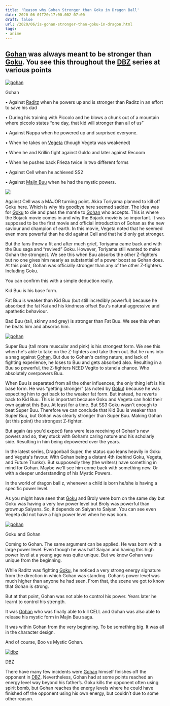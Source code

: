 ```yaml
---
title: 'Reason why Gohan Stronger than Goku in Dragon Ball'
date: 2020-06-01T20:17:00.002-07:00
draft: false
url: /2020/06/is-gohan-stronger-than-goku-in-dragon.html
tags: 
- anime
---
```


[Gohan](https://dragonball.fandom.com/wiki/Gohan) was always meant to be stronger than [Goku](https://en.wikipedia.org/wiki/Goku). You see this throughout the [DBZ](https://en.wikipedia.org/wiki/Dragon_Ball_Z) series at various points
------------------------------------------------------------------------------------------------------------------------------------------------------------------------------------------------------------------------------------------

[![gohan](https://1.bp.blogspot.com/-sQUBzXwipk4/XtXEAf8rscI/AAAAAAAACTM/Nh-0KIO32HcE-QXXsxYmPYpG82TsbiMOgCLcBGAsYHQ/s1600-rw/Why-does-Gohan-Have-so-much-Hidden-Power-1024x576.jpg "gohan")](https://1.bp.blogspot.com/-sQUBzXwipk4/XtXEAf8rscI/AAAAAAAACTM/Nh-0KIO32HcE-QXXsxYmPYpG82TsbiMOgCLcBGAsYHQ/s1600/Why-does-Gohan-Have-so-much-Hidden-Power-1024x576.jpg)

Gohan

  
• Against [Raditz](https://dragonball.fandom.com/wiki/Raditz) when he powers up and is stronger than Raditz in an effort to save his dad  
  
• During his training with Piccolo and he blows a chunk out of a mountain where piccolo states “one day, that kid will stronger than all of us”  
  
• Against Nappa when he powered up and surprised everyone.  
  
• When he takes on [Vegeta](https://dragonball.fandom.com/wiki/Vegeta) (though Vegeta was weakened)  
  
• When he and Krillin fight against Guldo and later against Recoom  
  
• When he pushes back Frieza twice in two different forms  
  
• Against Cell when he achieved SS2  
  
• Against [Majin Buu](https://dragonball.fandom.com/wiki/Majin_Buu) when he had the mystic powers.  
  

[![](https://1.bp.blogspot.com/-1wMIHzVAktY/XtXECA7ngpI/AAAAAAAACTc/TAKbXH-jw7cmqvXSVzcpjBIpC38xpy_zgCEwYBhgLKs4DAL1Ocqy8k8HC4jqkgSYPJre-wIWYHl_T1ey2g9e6fYq9zcAeorLR-tG6nXRbvN3NsjhbisgrkwafZmH-amgKqt7vNutazx15nGw1bNn4enh1aVxrUPz3z89dRyCN24Zz9N9FpS1c-SOZtMPy59MqlouG5aAxDjsxWtBBO0SV2Ytn0c5KiPDo8Fq6_afpVRTWZQ7_YH0Z3UutK1P0LH2xtXAeSTTTaLxqPSEkAlweU_WIp5zII-6SnHysARA0cVsZJM_hYgYyD6emr3k2Hin7AXigL2cMsJU4tnWdKRggPCffvB_TnNfm06tty5TqPD-n2rM7te0Dsz9YTW-kmRDHBqErpJ_ZuTM_GFJ_tHMtWgiSEpKUFwWqzAERvPtUCg0CC58o598jwJiQWITHc9ouI7FMfapqUWSRGk81Fd7L95kdAVYGWB-DMfOk5R784wFUUDNGMnGqCPwKw4VjbPMbxaNToax351Jcuhjg66yRj0KY5TebV1CcZPp1pSjm6BOrunimGxfNLamFHnjmUzFDRgCuNNwBdOG-8EAEj15undxiFLW0-0sohgRN3nNt5i8LOoFUk_FXFlJ6UKcC8WiX60cIU_21Ga3UnZk8D-bSMJSN1_YF/s1600-rw/dragonball-z-son-gohan-png-clip-art.png)](https://1.bp.blogspot.com/-1wMIHzVAktY/XtXECA7ngpI/AAAAAAAACTc/TAKbXH-jw7cmqvXSVzcpjBIpC38xpy_zgCEwYBhgLKs4DAL1Ocqy8k8HC4jqkgSYPJre-wIWYHl_T1ey2g9e6fYq9zcAeorLR-tG6nXRbvN3NsjhbisgrkwafZmH-amgKqt7vNutazx15nGw1bNn4enh1aVxrUPz3z89dRyCN24Zz9N9FpS1c-SOZtMPy59MqlouG5aAxDjsxWtBBO0SV2Ytn0c5KiPDo8Fq6_afpVRTWZQ7_YH0Z3UutK1P0LH2xtXAeSTTTaLxqPSEkAlweU_WIp5zII-6SnHysARA0cVsZJM_hYgYyD6emr3k2Hin7AXigL2cMsJU4tnWdKRggPCffvB_TnNfm06tty5TqPD-n2rM7te0Dsz9YTW-kmRDHBqErpJ_ZuTM_GFJ_tHMtWgiSEpKUFwWqzAERvPtUCg0CC58o598jwJiQWITHc9ouI7FMfapqUWSRGk81Fd7L95kdAVYGWB-DMfOk5R784wFUUDNGMnGqCPwKw4VjbPMbxaNToax351Jcuhjg66yRj0KY5TebV1CcZPp1pSjm6BOrunimGxfNLamFHnjmUzFDRgCuNNwBdOG-8EAEj15undxiFLW0-0sohgRN3nNt5i8LOoFUk_FXFlJ6UKcC8WiX60cIU_21Ga3UnZk8D-bSMJSN1_YF/s1600/dragonball-z-son-gohan-png-clip-art.png)

  
Against Cell was a MAJOR turning point. Akira Toriyama planned to kill off Goku here. Which is why his goodbye here seemed sadder. The idea was for [Goku](https://en.wikipedia.org/wiki/Goku) to die and pass the mantle to [Gohan](https://dragonball.fandom.com/wiki/Gohan) who accepts. This is where the Bojack movie comes in and why the Bojack movie is so important. It was supposed to be the first movie and official introduction of Gohan as the new saviour and champion of earth. In this movie, Vegeta noted that he seemed even more powerful than he did against Cell and that he'd only get stronger.  
  
But the fans threw a fit and after much grief, Toriyama came back and with the Buu saga and “revived” Goku. However, Toriyama still wanted to make Gohan the strongest. We see this when Buu absorbs the other Z-fighters but no one gives him nearly as substantial of a power boost as Gohan does. At this point, Gohan was officially stronger than any of the other Z-fighters. Including Goku.  
  
You can confirm this with a simple deduction really.  
  
Kid Buu is his base form.  
  
Fat Buu is weaker than Kid Buu (but still incredibly powerful) because he absorbed the fat Kai and his kindness offset Buu's natural aggressive and apathetic behaviour.  
  
Bad Buu (tall, skinny and grey) is stronger than Fat Buu. We see this when he beats him and absorbs him.  

[![gohan](https://1.bp.blogspot.com/-kcUGYdFuTik/XtXEBSHGlVI/AAAAAAAACTg/ESriEvuw8BE5egWx_gizw6KtoNTl88TSwCEwYBhgLKs4DAL1OcqxkGAJaUuMKKHMaOP47P-LMf2CJqXdqN3w1VlOcKFGw_kk9JQQVhh9dQD6jmyVCMlNi4PQOLm0-VScVy9V7O1KIurH_aYF8U7YHV4GYpSSPgUF9kr-g6Fh0j0Yhwr_Zl2v1ZqZ9kpU5Wo1nAujt6uKUUx1Jvu3YnLg2ALhUr9WPkGiroUdX7I0v37FYjAji7PURP1agaq5I4C-Hik2ab0ZtqnvgxhRrSZyf4a_1EXiZI7jqkSy38X_ka6zD71wC_n53HAWTI5V9bIgbZcWRSAWXptWXnrDQ637PHiT_wTOy4A4V-Ow50_0_clXGBIcmllxM5GK_-XcGue7V9JT2-GFSYhrdHtKmY3v2QaElj2oJ-wUWO4JaXNG4NM5CklK8Cjjt0fwDrI4JunhyGjKqqecLyJae_4i-NWfwKm4ZzlKxj5EZcWzBccZAWYxZxH-Y0Kj8aBBhGj1m1qOa7hoYDmnnbnvZTCAnlMEhuDNzxEI_SnG-lXAcGoM4yotVU-49pQvdcxA-w8P9DwL3dyx7lTii6Q8TOkgoSTfdMg5e0oPsWs88Cxl02AFqrkJjahKGd_6SKNhcWzk3Azwir4yQxcf3y7aeZyUlBai9MKGN1_YF/s1600-rw/anime-3708780_1280.png "gohan")](https://1.bp.blogspot.com/-kcUGYdFuTik/XtXEBSHGlVI/AAAAAAAACTg/ESriEvuw8BE5egWx_gizw6KtoNTl88TSwCEwYBhgLKs4DAL1OcqxkGAJaUuMKKHMaOP47P-LMf2CJqXdqN3w1VlOcKFGw_kk9JQQVhh9dQD6jmyVCMlNi4PQOLm0-VScVy9V7O1KIurH_aYF8U7YHV4GYpSSPgUF9kr-g6Fh0j0Yhwr_Zl2v1ZqZ9kpU5Wo1nAujt6uKUUx1Jvu3YnLg2ALhUr9WPkGiroUdX7I0v37FYjAji7PURP1agaq5I4C-Hik2ab0ZtqnvgxhRrSZyf4a_1EXiZI7jqkSy38X_ka6zD71wC_n53HAWTI5V9bIgbZcWRSAWXptWXnrDQ637PHiT_wTOy4A4V-Ow50_0_clXGBIcmllxM5GK_-XcGue7V9JT2-GFSYhrdHtKmY3v2QaElj2oJ-wUWO4JaXNG4NM5CklK8Cjjt0fwDrI4JunhyGjKqqecLyJae_4i-NWfwKm4ZzlKxj5EZcWzBccZAWYxZxH-Y0Kj8aBBhGj1m1qOa7hoYDmnnbnvZTCAnlMEhuDNzxEI_SnG-lXAcGoM4yotVU-49pQvdcxA-w8P9DwL3dyx7lTii6Q8TOkgoSTfdMg5e0oPsWs88Cxl02AFqrkJjahKGd_6SKNhcWzk3Azwir4yQxcf3y7aeZyUlBai9MKGN1_YF/s1600-rw/anime-3708780_1280.png)

  
Super Buu (tall more muscular and pink) is his strongest form. We see this when he's able to take on the Z-fighters and take them out. But he runs into a snag against [Gohan](https://dragonball.fandom.com/wiki/Gohan). But due to Gohan's caring nature, and lack of fighting experience, he loses to Buu and gets absorbed also. Resulting in a Buu so powerful, the Z-fighters NEED Vegito to stand a chance. Who absolutely overpowers Buu.  
  
When Buu is separated from all the other influences, the only thing left is his base form. He was “getting stronger” (as noted by [Goku](https://en.wikipedia.org/wiki/Goku)) because he was expecting him to get back to the weaker fat form. But instead, he reverts back to Kid Buu. This is important because Goku and Vegeta can hold their own against this Buu. At least for a time. But SS3 Goku wasn't enough to beat Super Buu. Therefore we can conclude that Kid Buu is weaker than Super Buu, but Gohan was clearly stronger than Super Buu. Making Gohan (at this point) the strongest Z-fighter.  
  
But again (as you'd expect) fans were less receiving of Gohan's new powers and so, they stuck with Gohan’s caring nature and his scholarly side. Resulting in him being depowered over the years.  
  
In the latest series, Dragonball Super, the status quo leans heavily in Goku and Vegeta's favour. With Gohan being a distant 4th (behind Goku, Vegeta, and Future Trunks). But supposedly they (the writers) have something in mind for Gohan. Maybe we'll see him come back with something new. Or with a deeper understanding of his Mystic Powers.  
  
In the world of dragon ball z, whenever a child is born he/she is having a specific power level.  
  
As you might have seen that [Goku](https://en.wikipedia.org/wiki/Goku) and Broly were born on the same day but Goku was having a very low power level but Broly was powerful than grownup Saiyans. So, it depends on Saiyan to Saiyan. You can see even Vegeta did not have a high power level when he was born.  

[![gohan](https://1.bp.blogspot.com/-6_1VkrP7g88/XtXEBQAQlaI/AAAAAAAACTo/Nq8MIMlM5UE1W0eJL9ITxvbxiY0849XMwCEwYBhgLKs4DAL1Ocqy3GEBQxpuw-uH1vkqwGYmybUi1-F6gadKvwYELlfzlqL4hVRIppggKqdDC1dk1YF80vHiw3d3CrhXSaZy7ltrKK7VDoqKRzUASfWOtfweILcNPJmxEmb6GXNeT9WNdpmmYl50x72f30kVPydMOewOnw67TFx0BDsGi67UbHCNg6YPsbLnN4-YAZUNdfZy4mu58F6Pk-i_FypcrH_bI6dkF_Xz4xlQFm-mATjDlxEJzvNiCn1v-rlJJ5IqtdrbEyrkOwznVLVi-BoG6eux5yYhkRQYlbKTV_5O6yVmhtvq24MvgaXSBXuac5IOiH82hih62hePcmYGWpFGvDSp_o967ljNCR69xr9Z3Fenyz86X5qxv-OYfdJHgU3ycuoQ6Z2b9wAvAEjNsWn0pStBgZeMaJYF2OJiXMbtbGWjOOppLPPhf6l97MdLkcoQqcqIIO_9xC8u5iqCCiEZGJMnI3DN6_3Suup17iGwk-pXQ6yMDBG3zLat0vq30DYSmaKoQtgkIzlT6F-0AeesIjdITmU6hY_ObSMfjerGGv_v_y4X9MKwbmrpgQxvbqv2wo0gMeTqS-Mh4rcz37RgI73rq_Vs5jIZpF3slcHkaMLiN1_YF/s1600-rw/2215870793_df0563722d_b.jpg "gohan")](https://1.bp.blogspot.com/-6_1VkrP7g88/XtXEBQAQlaI/AAAAAAAACTo/Nq8MIMlM5UE1W0eJL9ITxvbxiY0849XMwCEwYBhgLKs4DAL1Ocqy3GEBQxpuw-uH1vkqwGYmybUi1-F6gadKvwYELlfzlqL4hVRIppggKqdDC1dk1YF80vHiw3d3CrhXSaZy7ltrKK7VDoqKRzUASfWOtfweILcNPJmxEmb6GXNeT9WNdpmmYl50x72f30kVPydMOewOnw67TFx0BDsGi67UbHCNg6YPsbLnN4-YAZUNdfZy4mu58F6Pk-i_FypcrH_bI6dkF_Xz4xlQFm-mATjDlxEJzvNiCn1v-rlJJ5IqtdrbEyrkOwznVLVi-BoG6eux5yYhkRQYlbKTV_5O6yVmhtvq24MvgaXSBXuac5IOiH82hih62hePcmYGWpFGvDSp_o967ljNCR69xr9Z3Fenyz86X5qxv-OYfdJHgU3ycuoQ6Z2b9wAvAEjNsWn0pStBgZeMaJYF2OJiXMbtbGWjOOppLPPhf6l97MdLkcoQqcqIIO_9xC8u5iqCCiEZGJMnI3DN6_3Suup17iGwk-pXQ6yMDBG3zLat0vq30DYSmaKoQtgkIzlT6F-0AeesIjdITmU6hY_ObSMfjerGGv_v_y4X9MKwbmrpgQxvbqv2wo0gMeTqS-Mh4rcz37RgI73rq_Vs5jIZpF3slcHkaMLiN1_YF/s1600-rw/2215870793_df0563722d_b.jpg)

Goku and Gohan

  
Coming to Gohan. The same argument can be applied. He was born with a large power level. Even though he was half Saiyan and having this high power level at a young age was quite unique. But we know Gohan was unique from the beginning.  
  
While Raditz was fighting [Goku](https://en.wikipedia.org/wiki/Goku), he noticed a very strong energy signature from the direction in which Gohan was standing. Gohan’s power level was much higher than anyone he had seen. From that, the scene we got to know that Gohan is strong.  
  
But at that point, Gohan was not able to control his power. Years later he learnt to control his strength.  
  
It was [Gohan](https://dragonball.fandom.com/wiki/Gohan) who was finally able to kill CELL and Gohan was also able to release his mystic form in Majin Buu saga.  
  
It was within Gohan from the very beginning. To be something big. It was all in the character design.  
  
And of course, Boo vs Mystic Gohan.  

[![dbz](https://1.bp.blogspot.com/-vAvBhZx1B4Q/XtXEBE0wLfI/AAAAAAAACTk/J9mcnvExkc0AHrq_oNN8p28Okw4hCLwyQCEwYBhgLKs4DAL1OcqxOnIE6GQBOHCiGW0Nsvb4bnKQM1bjtA-DHQdv6Ou3ezTT15PAeClGfQWC1pE_lFwGmiqQvm_K2OFawA5TSmWdJtfEODD3FBwB6FwK8yqPh0O8-WP_ztU_28naA6Fs9GF1VxftDLmAUqQGO15kcAjQ9qACeI73Uuzn6p4s7mDMWYM45n5GEQXZ1GVii4aGKuGG6F-X9NgEhtn-WQ5ZB0pycyQ3eE2ir03BatQs_5TdDoNj9pqI3TjT8kWi5HzyebSQALrzQcOuzARCfQrtDwjjzMxAexP5swNBd7vrlsQPIRLrk0wNJUE2TKFIvG8ZXE8V3eeBYQ2CTpA6vOkMkiw7i715GZ4QJEbk-PvbCSXg-Grafm6_02I61kDskEKZ5oD2Cuml3yTdCU7avdsmyEfQyBO_dZqiw3IPUs8e9qdmHGZ1Qsi5BfV4zsZ6-W3edPGXZUXK5bCGQf9mW7e3XvKUlCxeTMnOyrHFI8mURdbUcpACrDH96h-w3WiKGX-AI8cN3Eft1Mv7oSkCjPW2rj3XHydXmSAaAXHpUUz6zDPiNku171K3ji3dqe3CdJa8YugaQ0hqf4xAjoKs8Q1fPsUwqc11Q3I4IG3HYMN-N1_YF/s400/164-1642280_goku-gohan-goten-e-trunks-by-19onepiece90-d6loamq.png "dbz")](https://1.bp.blogspot.com/-vAvBhZx1B4Q/XtXEBE0wLfI/AAAAAAAACTk/J9mcnvExkc0AHrq_oNN8p28Okw4hCLwyQCEwYBhgLKs4DAL1OcqxOnIE6GQBOHCiGW0Nsvb4bnKQM1bjtA-DHQdv6Ou3ezTT15PAeClGfQWC1pE_lFwGmiqQvm_K2OFawA5TSmWdJtfEODD3FBwB6FwK8yqPh0O8-WP_ztU_28naA6Fs9GF1VxftDLmAUqQGO15kcAjQ9qACeI73Uuzn6p4s7mDMWYM45n5GEQXZ1GVii4aGKuGG6F-X9NgEhtn-WQ5ZB0pycyQ3eE2ir03BatQs_5TdDoNj9pqI3TjT8kWi5HzyebSQALrzQcOuzARCfQrtDwjjzMxAexP5swNBd7vrlsQPIRLrk0wNJUE2TKFIvG8ZXE8V3eeBYQ2CTpA6vOkMkiw7i715GZ4QJEbk-PvbCSXg-Grafm6_02I61kDskEKZ5oD2Cuml3yTdCU7avdsmyEfQyBO_dZqiw3IPUs8e9qdmHGZ1Qsi5BfV4zsZ6-W3edPGXZUXK5bCGQf9mW7e3XvKUlCxeTMnOyrHFI8mURdbUcpACrDH96h-w3WiKGX-AI8cN3Eft1Mv7oSkCjPW2rj3XHydXmSAaAXHpUUz6zDPiNku171K3ji3dqe3CdJa8YugaQ0hqf4xAjoKs8Q1fPsUwqc11Q3I4IG3HYMN-N1_YF/s1600-rw/164-1642280_goku-gohan-goten-e-trunks-by-19onepiece90-d6loamq.png)

[DBZ](https://en.wikipedia.org/wiki/Dragon_Ball_Z)

  
There have many few incidents were [Gohan](https://dragonball.fandom.com/wiki/Gohan) himself finishes off the opponent in [DBZ](https://en.wikipedia.org/wiki/Dragon_Ball_Z). Nevertheless, Gohan had at some points reached an energy level way beyond his father’s. Goku kills the opponent often using spirit bomb, but Gohan reaches the energy levels where he could have finished off the opponent using his own energy, but couldn’t due to some other reason.